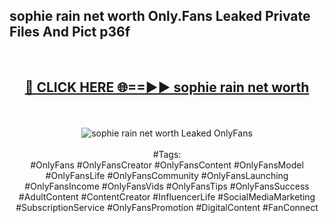 <h2>sophie rain net worth Only.Fans Leaked Private Files And Pict p36f</h2>
<br>
<div align="center">
<h2><a href="https://mediafiles.top/sophie_rain_net_worth" rel="nofollow">🔴 CLICK HERE 🌐==►► sophie rain net worth</a></h2>
<br>
<br>
<a href="https://mediafiles.top/sophie_rain_net_worth" rel="nofollow" data-target="animated-image.originalLink"><img src="https://i.ibb.co.com/WyWwxjT/player-gif2.gif" alt="sophie rain net worth Leaked OnlyFans" style="max-width: 100%; display: inline-block;" data-target="animated-image.originalImage"></a>
<br><br>
#Tags:
<br>
#OnlyFans #OnlyFansCreator #OnlyFansContent #OnlyFansModel #OnlyFansLife #OnlyFansCommunity #OnlyFansLaunching #OnlyFansIncome #OnlyFansVids #OnlyFansTips #OnlyFansSuccess #AdultContent #ContentCreator #InfluencerLife #SocialMediaMarketing #SubscriptionService #OnlyFansPromotion #DigitalContent #FanConnect
</div>
<br>